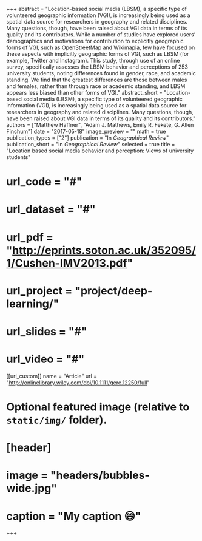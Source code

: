 +++
abstract = "Location-based social media (LBSM), a specific type of volunteered geographic information (VGI), is increasingly being used as a spatial data source for researchers in geography and related disciplines. Many questions, though, have been raised about VGI data in terms of its quality and its contributors. While a number of studies have explored users’ demographics and motivations for contribution to explicitly geographic forms of VGI, such as OpenStreetMap and Wikimapia, few have focused on these aspects with implicitly geographic forms of VGI, such as LBSM (for example, Twitter and Instagram). This study, through use of an online survey, specifically assesses the LBSM behavior and perceptions of 253 university students, noting differences found in gender, race, and academic standing. We find that the greatest differences are those between males and females, rather than through race or academic standing, and LBSM appears less biased than other forms of VGI."
abstract_short = "Location-based social media (LBSM), a specific type of volunteered geographic information (VGI), is increasingly being used as a spatial data source for researchers in geography and related disciplines. Many questions, though, have been raised about VGI data in terms of its quality and its contributors."
authors = ["Matthew Haffner", "Adam J. Mathews, Emily R. Fekete, G. Allen Finchum"]
date = "2017-05-18"
image_preview = ""
math = true
publication_types = ["2"]
publication = "In *Geographical Review*"
publication_short = "In *Geographical Review*"
selected = true
title = "Location based social media behavior and perception: Views of university students"
# url_code = "#"
# url_dataset = "#"
# url_pdf = "http://eprints.soton.ac.uk/352095/1/Cushen-IMV2013.pdf"
# url_project = "project/deep-learning/"
# url_slides = "#"
# url_video = "#"

[[url_custom]]
name = "Article"
url = "http://onlinelibrary.wiley.com/doi/10.1111/gere.12250/full"

# Optional featured image (relative to `static/img/` folder).
# [header]
# image = "headers/bubbles-wide.jpg"
# caption = "My caption :smile:"

+++
